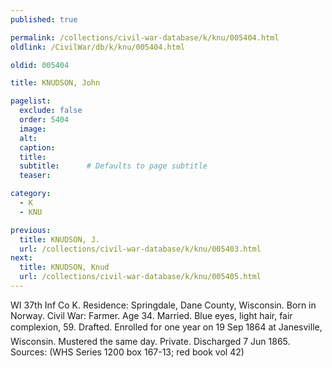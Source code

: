```yaml
---
published: true

permalink: /collections/civil-war-database/k/knu/005404.html
oldlink: /CivilWar/db/k/knu/005404.html

oldid: 005404

title: KNUDSON, John

pagelist:
  exclude: false
  order: 5404
  image: 
  alt:
  caption:
  title:
  subtitle:      # Defaults to page subtitle
  teaser:

category: 
  - K 
  - KNU

previous:
  title: KNUDSON, J.
  url: /collections/civil-war-database/k/knu/005403.html  
next:
  title: KNUDSON, Knud
  url: /collections/civil-war-database/k/knu/005405.html   
---
```

WI 37th Inf Co K. Residence: Springdale, Dane County, Wisconsin. Born in Norway. Civil War: Farmer. Age 34. Married. Blue eyes, light hair, fair complexion, 5&#146;9&#148;. Drafted. Enrolled for one year on 19 Sep 1864 at Janesville, Wisconsin. Mustered the same day. Private. Discharged 7 Jun 1865. Sources: (WHS Series 1200 box 167-13; red book vol 42)